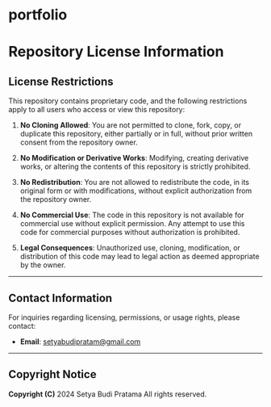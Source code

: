 # portfolio

# Repository License Information

## License Restrictions

This repository contains proprietary code, and the following restrictions apply to all users who access or view this repository:

1. **No Cloning Allowed**:
   You are not permitted to clone, fork, copy, or duplicate this repository, either partially or in full, without prior written consent from the repository owner.

2. **No Modification or Derivative Works**:
   Modifying, creating derivative works, or altering the contents of this repository is strictly prohibited.

3. **No Redistribution**:
   You are not allowed to redistribute the code, in its original form or with modifications, without explicit authorization from the repository owner.

4. **No Commercial Use**:
   The code in this repository is not available for commercial use without explicit permission. Any attempt to use this code for commercial purposes without authorization is prohibited.

5. **Legal Consequences**:
   Unauthorized use, cloning, modification, or distribution of this code may lead to legal action as deemed appropriate by the owner.

---

## Contact Information

For inquiries regarding licensing, permissions, or usage rights, please contact:

- **Email**: setyabudipratam@gmail.com

---

## Copyright Notice

**Copyright (C)** 2024 Setya Budi Pratama
All rights reserved.
